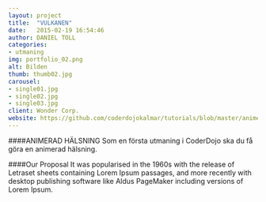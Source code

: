 ```yaml
---
layout: project
title:  "VULKANEN"
date:   2015-02-19 16:54:46
author: DANIEL TOLL
categories:
- utmaning
img: portfolio_02.png
alt: Bilden
thumb: thumb02.jpg
carousel:
- single01.jpg
- single02.jpg
- single03.jpg
client: Wonder Corp.
website: https://github.com/coderdojokalmar/tutorials/blob/master/animerad_h%C3%A4lsning.md
---
```

####ANIMERAD HÄLSNING
Som en första utmaning i CoderDojo ska du få göra en animerad hälsning.

####Our Proposal
It was popularised in the 1960s with the release of Letraset sheets containing Lorem Ipsum passages, and more recently with desktop publishing software like Aldus PageMaker including versions of Lorem Ipsum.